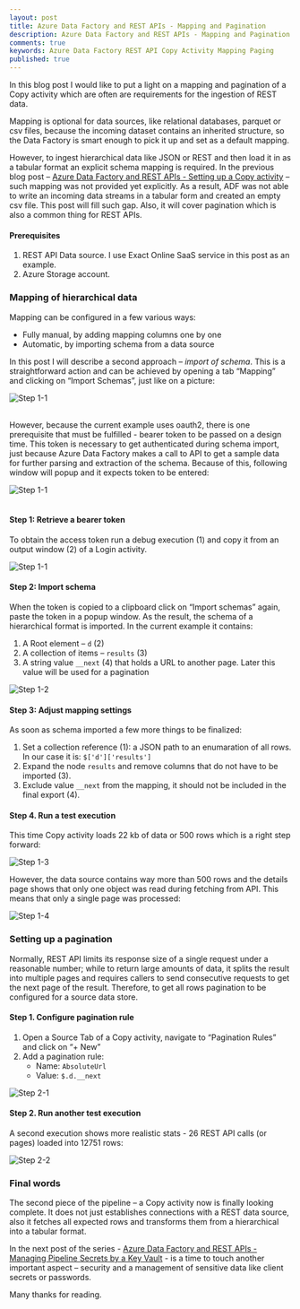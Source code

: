 ```yaml
---
layout: post
title: Azure Data Factory and REST APIs - Mapping and Pagination
description: Azure Data Factory and REST APIs - Mapping and Pagination
comments: true
keywords: Azure Data Factory REST API Copy Activity Mapping Paging
published: true 
---
```



In this blog post I would like to put a light on a mapping and pagination of a Copy activity which are often are requirements for the ingestion of REST data. 

Mapping is optional for data sources, like relational databases, parquet or csv files, because the incoming dataset contains an inherited structure, so the Data Factory is smart enough to pick it up and set as a default mapping. 

However, to ingest hierarchical data like JSON or REST and then load it in as a tabular format an explicit schema mapping is required. In the previous blog post – <a href="/2019/adfv2-rest-api-part2-copy-activity">Azure Data Factory and REST APIs - Setting up a Copy activity</a> – such mapping was not provided yet explicitly. As a result, ADF was not able to write an incoming data streams in a tabular form and created an empty csv file. This post will fill such gap. Also, it will cover pagination which is also a common thing for REST APIs.


#### Prerequisites

 1.	REST API Data source. I use Exact Online SaaS service in this post as an example.
 2.	Azure Storage account.



### Mapping of hierarchical data 
Mapping can be configured in a few various ways:
 -	Fully manual, by adding mapping columns one by one
 -	Automatic, by importing schema from a data source

In this post I will describe a second approach – *import of schema*. This is a straightforward action and can be achieved by opening a tab “Mapping” and clicking on “Import Schemas”, just like on a picture:
 
<img src="/assets/images/posts/adf-rest-p3/step1-01.png" alt="Step 1-1" /> 
<br /><br />

However, because the current example uses oauth2, there is one prerequisite that must be fulfilled - bearer token to be passed on a design time. This token is necessary to get authenticated during schema import, just because Azure Data Factory makes a call to API to get a sample data for further parsing and extraction of the schema. Because of this, following window will popup and it expects token to be entered:
 
<img src="/assets/images/posts/adf-rest-p3/step1-02.png" alt="Step 1-1" /> 
<br /><br />


#### Step 1: Retrieve a bearer token
To obtain the access token run a debug execution (1) and copy it from an  output window (2) of a Login activity.


<img src="/assets/images/posts/adf-rest-p3/step1-1.png" alt="Step 1-1" />

#### Step 2: Import schema

When the token is copied to a clipboard click on “Import schemas” again, paste the token in a popup window.
As the result, the schema of a hierarchical format is imported. In the current example it contains:

 1.	A Root element – ```d``` (2)
 2.	A collection of items – ```results``` (3)
 3.	A string value ```__next``` (4) that holds a URL to another page. Later this value will be used for a pagination


<img src="/assets/images/posts/adf-rest-p3/step1-2.png" alt="Step 1-2" />

#### Step 3: Adjust mapping settings
As soon as schema imported a few more things to be finalized:
 1.	Set a collection reference (1): a JSON path to an enumaration of all rows. In our case it is: ```$['d']['results']```
 2.	Expand the node ```results``` and remove columns that do not have to be imported (3). 
 3.	Exclude value ```__next``` from the mapping, it should not be included in the final export (4).

#### Step 4. Run a test execution

This time Copy activity loads 22 kb of data or 500 rows which is a right step forward: 


<img src="/assets/images/posts/adf-rest-p3/step1-3.png" alt="Step 1-3" />

However, the data source contains way more than 500 rows and the details page shows that only one object was read during fetching from API. This means that only a single page was processed: 


<img src="/assets/images/posts/adf-rest-p3/step1-4.png" alt="Step 1-4" />



### Setting up a pagination

Normally, REST API limits its response size of a single request under a reasonable number; while to return large amounts of data, it splits the result into multiple pages and requires callers to send consecutive requests to get the next page of the result. Therefore, to get all rows pagination to be configured for a source data store.

#### Step 1. Configure pagination rule

 1.	Open a Source Tab of a Copy activity, navigate to “Pagination Rules” and click on “+ New”
 2.	Add a pagination rule:
      -	Name: ```AbsoluteUrl```
      -	Value: ```$.d.__next```

 
<img src="/assets/images/posts/adf-rest-p3/step2-1.png" alt="Step 2-1" />


#### Step 2. Run another test execution

A second execution shows more realistic stats - 26 REST API calls (or pages) loaded into 12751 rows:


<img src="/assets/images/posts/adf-rest-p3/step2-2.png" alt="Step 2-2" />



### Final words

The second piece of the pipeline – a Copy activity now is finally looking complete. It does not just establishes connections with a REST data source, also it fetches all expected rows and transforms them from a hierarchical into a tabular format.

In the next post of the series - <a href="/2019/adfv2-rest-api-part3-securing-keyvault">Azure Data Factory and REST APIs - Managing Pipeline Secrets by a Key Vault</a> - is a time to touch another important aspect – security and a management of sensitive data like client secrets or passwords.

Many thanks for reading.
